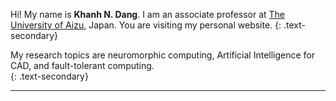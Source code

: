   Hi! My name is <strong>Khanh N. Dang</strong>. I am an associate professor at [The University of Aizu](https://u-aizu.ac.jp/en/), Japan. You are visiting my personal website.
{: .text-secondary}

 My research topics are neuromorphic computing, Artificial Intelligence for CAD, and fault-tolerant computing. <br>
{: .text-secondary}

---
